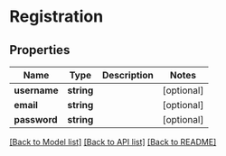 # Registration

## Properties
Name | Type | Description | Notes
------------ | ------------- | ------------- | -------------
**username** | **string** |  | [optional] 
**email** | **string** |  | [optional] 
**password** | **string** |  | [optional] 

[[Back to Model list]](../README.md#documentation-for-models) [[Back to API list]](../README.md#documentation-for-api-endpoints) [[Back to README]](../README.md)


